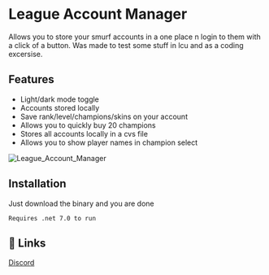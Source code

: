 
# League Account Manager

Allows you to store your smurf accounts in a one place n login to them with a click of a button.
Was made to test some stuff in lcu and as a coding excersise.


## Features

- Light/dark mode toggle
- Accounts stored locally
- Save rank/level/champions/skins on your account
- Allows you to quickly buy 20 champions
- Stores all accounts locally in a cvs file
- Allows you to show player names in champion select

![League_Account_Manager](https://github.com/Ja-Sa-La/League-Account-Manager/assets/133235384/1a481fb4-b83d-4e3c-9fa1-3edbf2afa9cc)



## Installation

Just download the binary and you are done

```
Requires .net 7.0 to run
```
    
## 🔗 Links
[Discord](https://discord.gg/ggez)
